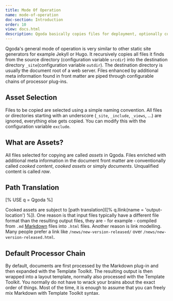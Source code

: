 ```yaml
---
title: Mode Of Operation
name: mode-of-operation
doc-section: Introduction
order: 10
view: docs.html
description: Qgoda basically copies files for deployment, optionally cooking the content with processor plug-ins.
---
```

Qgoda's general mode of operation is very similar to other static site 
generators for example Jekyll or Hugo.  It recursively copies all files
it finds from the source directory (configuration variable `srcdir`) into
the destination directory `_site`(configuration variable `outdir`).  The
destination directory is usually the document root of a web server.  Files 
enhanced by additional meta information found in front matter are piped through
configurable chains of processor plug-ins.

## Asset Selection

Files to be copied are selected using a simple naming convention.  All files
or directories starting with an underscore (`_site`, `_include`, `_views`,
...) are ignored, everything else gets copied.  You can modify this with
the configuration variable `exclude`.

## What are Assets?

All files selected for copying are called <em>assets</em> in Qgoda.  Files
enriched with additional meta information in the document front matter are
conventionally called <em>cooked content</em>, <em>cooked assets</em> or
simply <em>documents</em>.  Unqualified content is called <em>raw</em>.

## Path Translation

[% USE q = Qgoda %]

Cooked assets are subject to [path translation]([% 
q.llink(name = 'output-location') %]).  One reason is that input files
typically have a different file format than the resulting output files,
they are - for example - compiled from `.md`
<a href="https://daringfireball.net/projects/markdown/">Markdown</a> files
into `.html` files.  Another reason is link modelling.  Many people
prefer a link like `/news/new-version-released/` over
`/news/new-version-released.html`.

## Default Processor Chain

By default, documents are first processed by the Markdown plug-in and
then expanded with the Template Toolkit.  The resulting output is
then wrapped into a layout template, normally also processed with the
Template Toolkit.  You normally do not have to wrack your brains about
the exact order of things.  Most of the time, it is enough to assume that
you can freely mix Markdown with Template Toolkit syntax.
